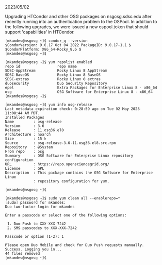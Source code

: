 2023/05/02

Upgrading HTCondor and other OSG packages on nsgosg.sdsc.edu after recently running into an authentication problem to the OSPool. In addition to the following upgrades, we were issued a new ospool.token that should support 'capabilities' in HTCondor.

```
[mkandes@nsgosg ~]$ condor_q --version
$CondorVersion: 9.0.17 Oct 04 2022 PackageID: 9.0.17-1.1 $
$CondorPlatform: X86_64-Rocky_8.6 $
[mkandes@nsgosg ~]$
```

```
[mkandes@nsgosg ~]$ yum repolist enabled
repo id                 repo name
SDSC-AppStream          Rocky Linux 8 AppStream
SDSC-BaseOS             Rocky Linux 8 BaseOS
SDSC-extras             Rocky Linux 8 extras
duosecurity             Duo Security Repository
epel                    Extra Packages for Enterprise Linux 8 - x86_64
osg                     OSG Software for Enterprise Linux 8 - x86_64
[mkandes@nsgosg ~]$
```

```
[mkandes@nsgosg ~]$ yum info osg-release
Last metadata expiration check: 0:28:59 ago on Tue 02 May 2023 11:08:44 AM PDT.
Installed Packages
Name         : osg-release
Version      : 3.6
Release      : 11.osg36.el8
Architecture : noarch
Size         : 15 k
Source       : osg-release-3.6-11.osg36.el8.src.rpm
Repository   : @System
From repo    : osg
Summary      : OSG Software for Enterprise Linux repository configuration
URL          : https://repo.opensciencegrid.org/
License      : GPL
Description  : This package contains the OSG Software for Enterprise Linux
             : repository configuration for yum.

[mkandes@nsgosg ~]$
```

```
[mkandes@nsgosg ~]$ sudo yum clean all --enablerepo=*
[sudo] password for mkandes: 
Duo two-factor login for mkandes

Enter a passcode or select one of the following options:

 1. Duo Push to XXX-XXX-7242
 2. SMS passcodes to XXX-XXX-7242

Passcode or option (1-2): 1

Please open Duo Mobile and check for Duo Push requests manually.
Success. Logging you in...
44 files removed
[mkandes@nsgosg ~]$
```


